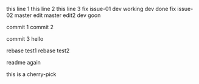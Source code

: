 this line 1
this line 2
this line 3
fix issue-01
dev working
dev done
fix issue-02
master edit
master edit2
dev goon

commit 1
commit 2

commit 3
hello

rebase test1
rebase test2

readme again


this is a cherry-pick
